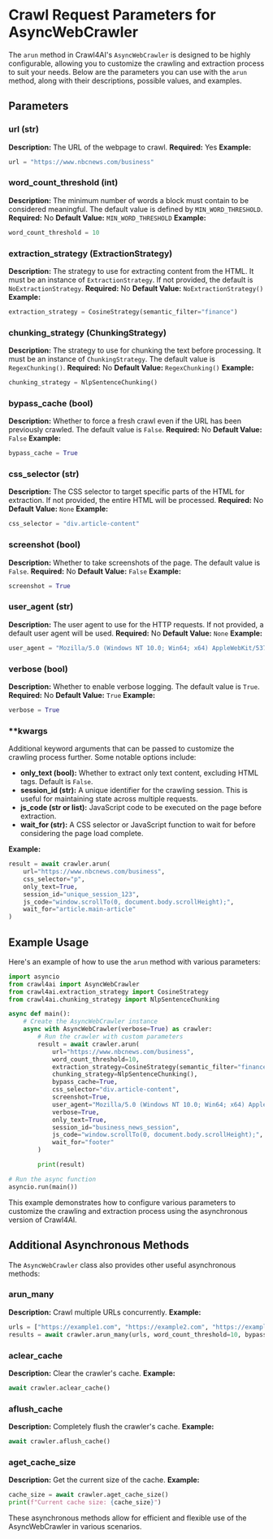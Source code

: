 # Crawl Request Parameters for AsyncWebCrawler

The `arun` method in Crawl4AI's `AsyncWebCrawler` is designed to be highly configurable, allowing you to customize the crawling and extraction process to suit your needs. Below are the parameters you can use with the `arun` method, along with their descriptions, possible values, and examples.

## Parameters

### url (str)
**Description:** The URL of the webpage to crawl.
**Required:** Yes
**Example:**
```python
url = "https://www.nbcnews.com/business"
```

### word_count_threshold (int)
**Description:** The minimum number of words a block must contain to be considered meaningful. The default value is defined by `MIN_WORD_THRESHOLD`.
**Required:** No
**Default Value:** `MIN_WORD_THRESHOLD`
**Example:**
```python
word_count_threshold = 10
```

### extraction_strategy (ExtractionStrategy)
**Description:** The strategy to use for extracting content from the HTML. It must be an instance of `ExtractionStrategy`. If not provided, the default is `NoExtractionStrategy`.
**Required:** No
**Default Value:** `NoExtractionStrategy()`
**Example:**
```python
extraction_strategy = CosineStrategy(semantic_filter="finance")
```

### chunking_strategy (ChunkingStrategy)
**Description:** The strategy to use for chunking the text before processing. It must be an instance of `ChunkingStrategy`. The default value is `RegexChunking()`.
**Required:** No
**Default Value:** `RegexChunking()`
**Example:**
```python
chunking_strategy = NlpSentenceChunking()
```

### bypass_cache (bool)
**Description:** Whether to force a fresh crawl even if the URL has been previously crawled. The default value is `False`.
**Required:** No
**Default Value:** `False`
**Example:**
```python
bypass_cache = True
```

### css_selector (str)
**Description:** The CSS selector to target specific parts of the HTML for extraction. If not provided, the entire HTML will be processed.
**Required:** No
**Default Value:** `None`
**Example:**
```python
css_selector = "div.article-content"
```

### screenshot (bool)
**Description:** Whether to take screenshots of the page. The default value is `False`.
**Required:** No
**Default Value:** `False`
**Example:**
```python
screenshot = True
```

### user_agent (str)
**Description:** The user agent to use for the HTTP requests. If not provided, a default user agent will be used.
**Required:** No
**Default Value:** `None`
**Example:**
```python
user_agent = "Mozilla/5.0 (Windows NT 10.0; Win64; x64) AppleWebKit/537.36 (KHTML, like Gecko) Chrome/58.0.3029.110 Safari/537.3"
```

### verbose (bool)
**Description:** Whether to enable verbose logging. The default value is `True`.
**Required:** No
**Default Value:** `True`
**Example:**
```python
verbose = True
```

### **kwargs
Additional keyword arguments that can be passed to customize the crawling process further. Some notable options include:

- **only_text (bool):** Whether to extract only text content, excluding HTML tags. Default is `False`.
- **session_id (str):** A unique identifier for the crawling session. This is useful for maintaining state across multiple requests.
- **js_code (str or list):** JavaScript code to be executed on the page before extraction.
- **wait_for (str):** A CSS selector or JavaScript function to wait for before considering the page load complete.

**Example:**
```python
result = await crawler.arun(
    url="https://www.nbcnews.com/business",
    css_selector="p",
    only_text=True,
    session_id="unique_session_123",
    js_code="window.scrollTo(0, document.body.scrollHeight);",
    wait_for="article.main-article"
)
```

## Example Usage

Here's an example of how to use the `arun` method with various parameters:

```python
import asyncio
from crawl4ai import AsyncWebCrawler
from crawl4ai.extraction_strategy import CosineStrategy
from crawl4ai.chunking_strategy import NlpSentenceChunking

async def main():
    # Create the AsyncWebCrawler instance 
    async with AsyncWebCrawler(verbose=True) as crawler:
        # Run the crawler with custom parameters
        result = await crawler.arun(
            url="https://www.nbcnews.com/business",
            word_count_threshold=10,
            extraction_strategy=CosineStrategy(semantic_filter="finance"),
            chunking_strategy=NlpSentenceChunking(),
            bypass_cache=True,
            css_selector="div.article-content",
            screenshot=True,
            user_agent="Mozilla/5.0 (Windows NT 10.0; Win64; x64) AppleWebKit/537.36 (KHTML, like Gecko) Chrome/58.0.3029.110 Safari/537.3",
            verbose=True,
            only_text=True,
            session_id="business_news_session",
            js_code="window.scrollTo(0, document.body.scrollHeight);",
            wait_for="footer"
        )

        print(result)

# Run the async function
asyncio.run(main())
```

This example demonstrates how to configure various parameters to customize the crawling and extraction process using the asynchronous version of Crawl4AI.

## Additional Asynchronous Methods

The `AsyncWebCrawler` class also provides other useful asynchronous methods:

### arun_many
**Description:** Crawl multiple URLs concurrently.
**Example:**
```python
urls = ["https://example1.com", "https://example2.com", "https://example3.com"]
results = await crawler.arun_many(urls, word_count_threshold=10, bypass_cache=True)
```

### aclear_cache
**Description:** Clear the crawler's cache.
**Example:**
```python
await crawler.aclear_cache()
```

### aflush_cache
**Description:** Completely flush the crawler's cache.
**Example:**
```python
await crawler.aflush_cache()
```

### aget_cache_size
**Description:** Get the current size of the cache.
**Example:**
```python
cache_size = await crawler.aget_cache_size()
print(f"Current cache size: {cache_size}")
```

These asynchronous methods allow for efficient and flexible use of the AsyncWebCrawler in various scenarios.